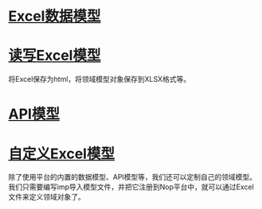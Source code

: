 # [Excel数据模型](excel-model.md)

# [读写Excel模型](excel-xlsx.md)
将Excel保存为html，将领域模型对象保存到XLSX格式等。

# [API模型](api-model.md)

# [自定义Excel模型](custom-model.md)
除了使用平台的内置的数据模型、API模型等，我们还可以定制自己的领域模型。我们只需要编写imp导入模型文件，并把它注册到Nop平台中，就可以通过Excel文件来定义领域对象了。